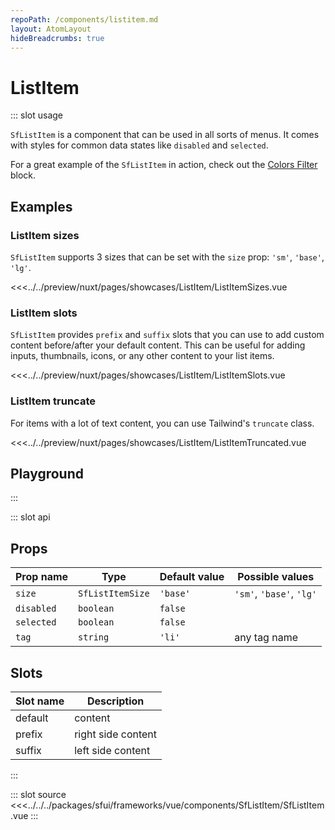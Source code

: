 ```yaml
---
repoPath: /components/listitem.md
layout: AtomLayout
hideBreadcrumbs: true
---
```

# ListItem

::: slot usage

`SfListItem` is a component that can be used in all sorts of menus. It comes with styles for common data states like `disabled` and `selected`.

For a great example of the `SfListItem` in action, check out the [Colors Filter](/vue/blocks/filters.html) block.

## Examples

### ListItem sizes

`SfListItem` supports 3 sizes that can be set with the `size` prop: `'sm'`, `'base'`, `'lg'`.

<Showcase showcase-name="ListItem/ListItemSizes" style="min-height:250px">

<<<../../preview/nuxt/pages/showcases/ListItem/ListItemSizes.vue
</Showcase>

### ListItem slots

`SfListItem` provides `prefix` and `suffix` slots that you can use to add custom content before/after your default content. This can be useful for adding inputs, thumbnails, icons, or any other content to your list items. 

<Showcase showcase-name="ListItem/ListItemSlots" >

<<<../../preview/nuxt/pages/showcases/ListItem/ListItemSlots.vue
</Showcase>

### ListItem truncate

For items with a lot of text content, you can use Tailwind's `truncate` class.

<Showcase showcase-name="ListItem/ListItemTruncated" >

<<<../../preview/nuxt/pages/showcases/ListItem/ListItemTruncated.vue
</Showcase>


## Playground

<Generate />

:::

::: slot api

## Props

| Prop name          | Type          | Default value | Possible values            |
| ------------------ | ------------  | ------------- | -------------------------- |
| `size`               | `SfListItemSize`        | `'base'`          | `'sm'`, `'base'`, `'lg'`               |
| `disabled `          | `boolean`      | `false`         |                            |
| `selected`           | `boolean`       | `false`        |                            |
| `tag`                | `string`        | `'li'`           | any tag name               |

## Slots

| Slot name | Description        |
| --------- | ------------------ |
| default   | content            |
| prefix    | right side content |
| suffix    | left side content  |


:::

::: slot source
<SourceCode>
<<<../../../packages/sfui/frameworks/vue/components/SfListItem/SfListItem.vue
</SourceCode>
:::
